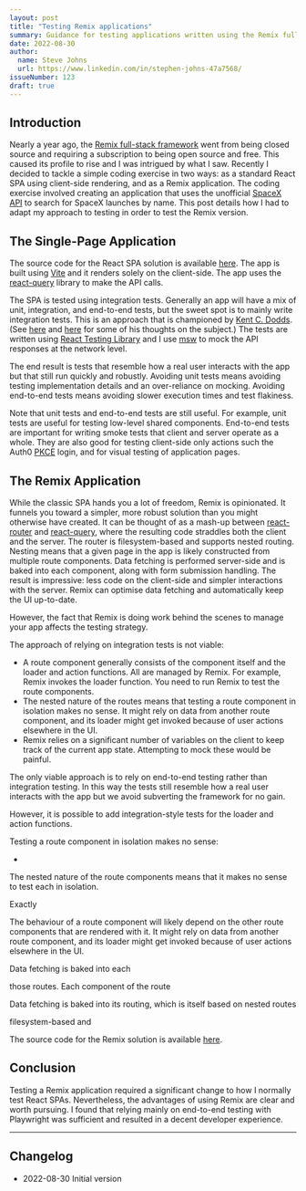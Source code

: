 ```yaml
---
layout: post
title: "Testing Remix applications"
summary: Guidance for testing applications written using the Remix full-stack framework.
date: 2022-08-30
author:
  name: Steve Johns
  url: https://www.linkedin.com/in/stephen-johns-47a7568/
issueNumber: 123
draft: true
---
```


## Introduction

Nearly a year ago, the [Remix full-stack framework](https://remix.run/) went from being closed source and requiring a subscription to being open source and free. This caused its profile to rise and I was intrigued by what I saw. Recently I decided to tackle a simple coding exercise in two ways: as a standard React SPA using client-side rendering, and as a Remix application. The coding exercise involved creating an application that uses the unofficial [SpaceX API](https://github.com/r-spacex/SpaceX-API) to search for SpaceX launches by name. This post details how I had to adapt my approach to testing in order to test the Remix version.

## The Single-Page Application

The source code for the React SPA solution is available [here](https://github.com/stevejay/agora-spacex-test). The app is built using [Vite](https://vitejs.dev/) and it renders solely on the client-side. The app uses the [react-query](https://tanstack.com/query/v4/docs/adapters/react-query) library to make the API calls.

The SPA is tested using integration tests. Generally an app will have a mix of unit, integration, and end-to-end tests, but the sweet spot is to mainly write integration tests. This is an approach that is championed by [Kent C. Dodds](https://kentcdodds.com/). (See [here](https://kentcdodds.com/blog/stop-mocking-fetch) and [here](https://kentcdodds.com/blog/testing-implementation-details) for some of his thoughts on the subject.) The tests are written using [React Testing Library](https://testing-library.com/docs/react-testing-library/intro/) and I use [msw](https://mswjs.io/) to mock the API responses at the network level. 

The end result is tests that resemble how a real user interacts with the app but that still run quickly and robustly. Avoiding unit tests means avoiding testing implementation details and an over-reliance on mocking. Avoiding end-to-end tests means avoiding slower execution times and test flakiness.

Note that unit tests and end-to-end tests are still useful. For example, unit tests are useful for testing low-level shared components. End-to-end tests are important for writing smoke tests that client and server operate as a whole. They are also good for testing client-side only actions such the Auth0 [PKCE](https://auth0.com/docs/get-started/authentication-and-authorization-flow/authorization-code-flow-with-proof-key-for-code-exchange-pkce) login, and for visual testing of application pages.

## The Remix Application

While the classic SPA hands you a lot of freedom, Remix is opinionated. It funnels you toward a simpler, more robust solution than you might otherwise have created. It can be thought of as a mash-up between [react-router](https://github.com/remix-run/react-router) and [react-query](https://tanstack.com/query/v4/docs/adapters/react-query), where the resulting code straddles both the client and the server. The router is filesystem-based and supports nested routing. Nesting means that a given page in the app is likely constructed from multiple route components. Data fetching is performed server-side and is baked into each component, along with form submission handling. The result is impressive: less code on the client-side and simpler interactions with the server. Remix can optimise data fetching and automatically keep the UI up-to-date.

However, the fact that Remix is doing work behind the scenes to manage your app affects the testing strategy. 



The approach of relying on integration tests is not viable:

- A route component generally consists of the component itself and the loader and action functions. All are managed by Remix. For example, Remix invokes the loader function. You need to run Remix to test the route components.
- The nested nature of the routes means that testing a route component in isolation makes no sense. It might rely on data from another route component, and its loader might get invoked because of user actions elsewhere in the UI.
- Remix relies on a significant number of variables on the client to keep track of the current app state. Attempting to mock these would be painful. 

The only viable approach is to rely on end-to-end testing rather than integration testing. In this way the tests still resemble how a real user interacts with the app but we avoid subverting the framework for no gain. 

However, it is possible to add integration-style tests for the loader and action functions. 





Testing a route component in isolation makes no sense:

- 


The nested nature of the route components means that it makes no sense to test each in isolation.

 Exactly 

The behaviour of a route component will likely depend on the other route components that are rendered with it. It might rely on data from another route component, and its loader might get invoked because of user actions elsewhere in the UI. 






Data fetching is baked into each 

those routes. Each component of the route 

Data fetching is baked into its routing, which is itself based on nested routes

filesystem-based and 

The source code for the Remix solution is available [here](https://github.com/stevejay/remix-spacex-test). 






## Conclusion

Testing a Remix application required a significant change to how I normally test React SPAs. 
Nevertheless, the advantages of using Remix are clear and worth pursuing. I found that relying mainly on end-to-end testing with Playwright was sufficient and resulted in a decent developer experience.

---

## Changelog

- 2022-08-30 Initial version
